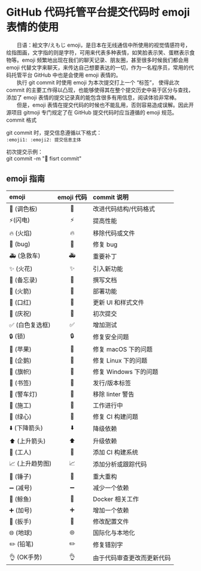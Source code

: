 # GitHub 代码托管平台提交代码时 emoji 表情的使用

&emsp;&emsp;日语：絵文字/えもじ emoji，是日本在无线通信中所使用的视觉情感符号，绘指图画，文字指的则是字符，可用来代表多种表情，如笑脸表示笑、蛋糕表示食物等。emoji 频繁地出现在我们的聊天记录、朋友圈，甚至很多时候我们都会用 emoji 代替文字来聊天，来传达自己想要表达的一切，作为一名程序员，常用的代码托管平台 GitHub 中也是会使用 emoji 表情的。  
&emsp;&emsp;执行 git commit 时使用 emoji 为本次提交打上一个 “标签”， 使得此次 commit 的主要工作得以凸现，也能够使得其在整个提交历史中易于区分与查找，添加了 emoji 表情的提交记录真的能包含很多有用信息，阅读体验非常棒。  
&emsp;&emsp;但是，emoji 表情在提交代码的时候也不能乱用，否则容易造成误解。因此开源项目 gitmoji 专门规定了在 GitHub 提交代码时应当遵循的 emoji 规范。  
commit 格式

git commit 时，提交信息遵循以下格式：  
`:emoji1: :emoji2: 提交信息主体`

初次提交示例：  
git commit -m ":tada: fisrt commit"

## emoji 指南
emoji | emoji 代码 | commit 说明
:---|:---:|:---
:art: (调色板) | :art: | 改进代码结构/代码格式
:zap:(闪电) | :zap: | 提高性能
:fire: (火焰) | :fire: | 移除代码或文件
:bug: (bug) | :bug: | 修复 bug
:ambulance: (急救车) | :ambulance: | 重要补丁
:sparkles: (火花) | :sparkles: | 引入新功能
:memo: (备忘录) | :memo: | 撰写文档
:rocket: (火箭) | :rocket: | 部署功能
:lipstick: (口红) | :lipstick: | 更新 UI 和样式文件
:tada: (庆祝) | :tada: | 初次提交
:white_check_mark: (白色复选框) | :white_check_mark: | 增加测试
:lock: (锁) | :lock: | 修复安全问题
:apple: (苹果) | :apple: | 修复 macOS 下的问题
:penguin: (企鹅) | :penguin: | 修复 Linux 下的问题
:checkered_flag: (旗帜) | :checkered_flag: | 修复 Windows 下的问题
:bookmark: (书签) | :bookmark: | 发行/版本标签
:rotating_light: (警车灯) | :rotating_light: | 移除 linter 警告
:construction: (施工) | :construction: | 工作进行中
:green_heart: (绿心) | :green_heart: | 修复 CI 构建问题
:arrow_down: (下降箭头) | :arrow_down: | 降级依赖
:arrow_up: (上升箭头) | :arrow_up: | 升级依赖
:construction_worker: (工人) | :construction_worker: | 添加 CI 构建系统
:chart_with_upwards_trend: (上升趋势图) | :chart_with_upwards_trend: | 添加分析或跟踪代码
:hammer: (锤子) | :hammer: | 重大重构
:heavy_minus_sign: (减号) | :heavy_minus_sign: | 减少一个依赖
:whale: (鲸鱼) | :whale: | Docker 相关工作
:heavy_plus_sign: (加号) | :heavy_plus_sign: | 增加一个依赖
:wrench: (扳手) | :wrench: | 修改配置文件
:globe_with_meridians: (地球) | :globe_with_meridians: | 国际化与本地化
:pencil2: (铅笔) | :pencil2: | 修复错别字
:ok_hand: (OK手势) | :ok_hand: | 由于代码审查更改而更新代码
